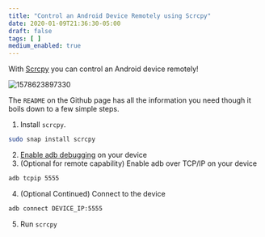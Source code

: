 ```yaml
---
title: "Control an Android Device Remotely using Scrcpy"
date: 2020-01-09T21:36:30-05:00
draft: false
tags: [ ]
medium_enabled: true
---
```


With [Scrcpy](https://github.com/Genymobile/scrcpy) you can control an Android device remotely!

![1578623897330](/files/images/blog/1578623897330.png)

The `README` on the Github page has all the information you need though it boils down to a few simple steps.

1. Install `scrcpy`. 
```bash
sudo snap install scrcpy
```
2. [Enable adb debugging](https://developer.android.com/studio/command-line/adb.html#Enabling) on your device
3. (Optional for remote capability) Enable adb over TCP/IP on your device
```bash
adb tcpip 5555
```
4. (Optional Continued) Connect to the device
 ```bash
 adb connect DEVICE_IP:5555
 ```
 5. Run `scrcpy`
